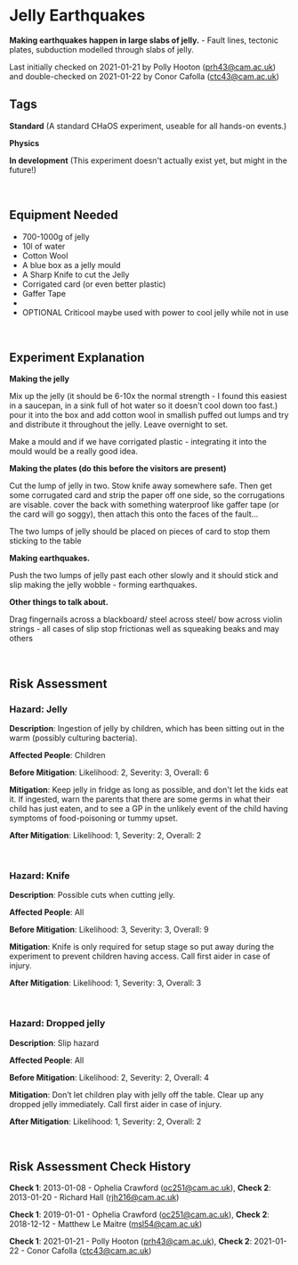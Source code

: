 # Jelly Earthquakes

**Making earthquakes happen in large slabs of jelly.** - Fault lines, tectonic plates, subduction modelled through slabs of jelly.

Last initially checked on 2021-01-21 by Polly Hooton (prh43@cam.ac.uk) and double-checked on 2021-01-22 by Conor Cafolla (ctc43@cam.ac.uk)

## Tags
<!--- Start Tags (DO NOT REMOVE THIS COMMENT) --->

**Standard** (A standard CHaOS experiment, useable for all hands-on events.)

**Physics**

**In development** (This experiment doesn't actually exist yet, but might in the future!)
<!--- End Tags (DO NOT REMOVE THIS COMMENT) --->

<br/>

## Equipment Needed 
- 700-1000g of jelly
- 10l of water
- Cotton Wool
- A blue box as a jelly mould
- A Sharp Knife to cut the Jelly
- Corrigated card (or even better plastic)
- Gaffer Tape
- 
- OPTIONAL Criticool maybe used with power to cool jelly while not in use

<br/>

## Experiment Explanation 

**Making the jelly**

Mix up the jelly (it should be 6-10x the normal strength - I found this easiest in a saucepan, in a sink full of hot water so it doesn't cool down too fast.) pour it into the box and add cotton wool in smallish puffed out lumps and try and distribute it throughout the jelly. Leave overnight to set.

Make a mould and if we have corrigated plastic - integrating it into the mould would be a really good idea.

**Making the plates (do this before the visitors are present)**

Cut the lump of jelly in two. Stow knife away somewhere safe. Then get some corrugated card and strip the paper off one side, so the corrugations are visable. cover the back with something waterproof like gaffer tape (or the card will go soggy), then attach this onto the faces of the fault... 

The two lumps of jelly should be placed on pieces of card to stop them sticking to the table

**Making earthquakes.**

Push the two lumps of jelly past each other slowly and it should stick and slip making the jelly wobble - forming earthquakes.

**Other things to talk about.**

Drag fingernails across a blackboard/ steel across steel/ bow across violin strings - all cases of slip stop frictionas well as squeaking beaks and may others

<br/>

## Risk Assessment

### **Hazard**: Jelly

**Description**: Ingestion of jelly by children, which has been sitting out in the warm (possibly culturing bacteria).

**Affected People**: Children

**Before Mitigation**: Likelihood: 2, Severity: 3, Overall: 6

**Mitigation**: Keep jelly in fridge as long as possible, and don't let the kids eat it.
If ingested, warn the parents that there are some germs in what their child has just eaten, and to see a GP in the unlikely event of the child having symptoms of food-poisoning or tummy upset.

**After Mitigation**: Likelihood: 1, Severity: 2, Overall: 2

<br/>

### **Hazard**: Knife

**Description**: Possible cuts when cutting jelly.

**Affected People**: All

**Before Mitigation**: Likelihood: 3, Severity: 3, Overall: 9

**Mitigation**: Knife is only required for setup stage so put away during the experiment to prevent children having access.
Call first aider in case of injury.

**After Mitigation**: Likelihood: 1, Severity: 3, Overall: 3

<br/>

### **Hazard**: Dropped jelly

**Description**: Slip hazard

**Affected People**: All

**Before Mitigation**: Likelihood: 2, Severity: 2, Overall: 4

**Mitigation**: Don’t let children play with jelly off the table. Clear up any dropped jelly immediately.
Call first aider in case of injury.

**After Mitigation**: Likelihood: 1, Severity: 2, Overall: 2

<br/>

## Risk Assessment Check History 

**Check 1**: 2013-01-08 - Ophelia Crawford (oc251@cam.ac.uk), **Check 2**: 2013-01-20 - Richard Hall (rjh216@cam.ac.uk)

**Check 1**: 2019-01-01 - Ophelia Crawford (oc251@cam.ac.uk), **Check 2**: 2018-12-12 - Matthew Le Maitre (msl54@cam.ac.uk)

**Check 1**: 2021-01-21 - Polly Hooton (prh43@cam.ac.uk), **Check 2**: 2021-01-22 - Conor Cafolla (ctc43@cam.ac.uk)